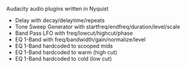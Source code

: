 Audacity audio plugins written in Nyquist

- Delay with decay/delaytime/repeats
- Tone Sweep Generator with startfreq/endfreq/duration/level/scale
- Band Pass LFO with freq/lowcut/highcut/phase
- EQ 1-Band with freq/bandwidth/gain/normalize/level
- EQ 1-Band hardcoded to scooped mids
- EQ 1-Band hardcoded to warm (high cut)
- EQ 1-Band hardcoded to cold (low cut)
